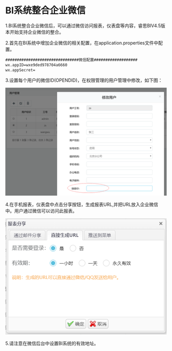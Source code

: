 # BI系统整合企业微信

1.BI系统整合企业微信后，可以通过微信访问报表，仪表盘等内容，睿思BIV4.5版本开始支持企业微信的整合。

2.首先在BI系统中增加企业微信的相关配置，在application.properties文件中配置。

```
################################微信配置###################
wx.appID=wxe9ded978704a6660
wx.appSecret=
```

3.设置每个用户的微信ID\(OPENDID\)，在权限管理的用户管理中修改，如下图：

![](/assets/importwx.png)

4.在手机报表，仪表盘中点击分享按钮，生成报表URL,并把URL放入企业微信中。用户通过微信可以访问此报表。

![](/assets/importfx.png)

5.请注意在微信后台中设置BI系统的有效地址。

